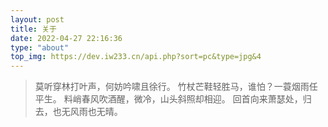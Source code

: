 ```yaml
---
layout: post
title: 关于
date: 2022-04-27 22:16:36
type: "about"
top_img: https://dev.iw233.cn/api.php?sort=pc&type=jpg&4
---
```




> 莫听穿林打叶声，何妨吟啸且徐行。
> 竹杖芒鞋轻胜马，谁怕？一蓑烟雨任平生。
> 料峭春风吹酒醒，微冷，山头斜照却相迎。
> 回首向来萧瑟处，归去，也无风雨也无晴。



